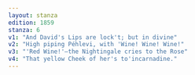 ```yaml
---
layout: stanza
edition: 1859
stanza: 6
v1: "And David's Lips are lock't; but in divine"
v2: "High piping Péhlevi, with 'Wine! Wine! Wine!"
v3: "⁠'Red Wine!'—the Nightingale cries to the Rose"
v4: "That yellow Cheek of her's to'incarnadine."
---
```

